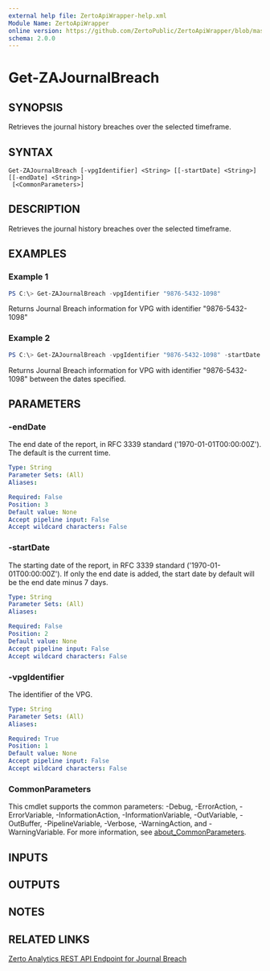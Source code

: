```yaml
---
external help file: ZertoApiWrapper-help.xml
Module Name: ZertoApiWrapper
online version: https://github.com/ZertoPublic/ZertoApiWrapper/blob/master/docs/Get-ZAJournalBreach.md
schema: 2.0.0
---
```


# Get-ZAJournalBreach

## SYNOPSIS

Retrieves the journal history breaches over the selected timeframe.

## SYNTAX

```
Get-ZAJournalBreach [-vpgIdentifier] <String> [[-startDate] <String>] [[-endDate] <String>]
 [<CommonParameters>]
```

## DESCRIPTION

Retrieves the journal history breaches over the selected timeframe.

## EXAMPLES

### Example 1
```powershell
PS C:\> Get-ZAJournalBreach -vpgIdentifier "9876-5432-1098"
```

Returns Journal Breach information for VPG with identifier "9876-5432-1098"

### Example 2
```powershell
PS C:\> Get-ZAJournalBreach -vpgIdentifier "9876-5432-1098" -startDate "2019-06-01" -endDate "2019-06-08"
```

Returns Journal Breach information for VPG with identifier "9876-5432-1098" between the dates specified.

## PARAMETERS

### -endDate
The end date of the report, in RFC 3339 standard ('1970-01-01T00:00:00Z').
The default is the current time.

```yaml
Type: String
Parameter Sets: (All)
Aliases:

Required: False
Position: 3
Default value: None
Accept pipeline input: False
Accept wildcard characters: False
```

### -startDate
The starting date of the report, in RFC 3339 standard ('1970-01-01T00:00:00Z').
If only the end date is added, the start date by default will be the end date minus 7 days.

```yaml
Type: String
Parameter Sets: (All)
Aliases:

Required: False
Position: 2
Default value: None
Accept pipeline input: False
Accept wildcard characters: False
```

### -vpgIdentifier
The identifier of the VPG.

```yaml
Type: String
Parameter Sets: (All)
Aliases:

Required: True
Position: 1
Default value: None
Accept pipeline input: False
Accept wildcard characters: False
```

### CommonParameters
This cmdlet supports the common parameters: -Debug, -ErrorAction, -ErrorVariable, -InformationAction, -InformationVariable, -OutVariable, -OutBuffer, -PipelineVariable, -Verbose, -WarningAction, and -WarningVariable. For more information, see [about_CommonParameters](http://go.microsoft.com/fwlink/?LinkID=113216).

## INPUTS

## OUTPUTS

## NOTES

## RELATED LINKS

[Zerto Analytics REST API Endpoint for Journal Breach](https://docs.api.zerto.com/#/Journal_Reports/get_v2_reports_journal_breach)
